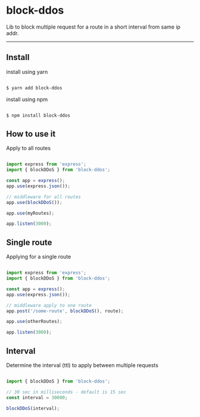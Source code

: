 # block-ddos

Lib to block multiple request for a route in a short interval from same ip addr.

---

## Install

install using yarn

```sh

$ yarn add block-ddos

```

install using npm

```sh

$ npm install block-ddos

```

## How to use it

Apply to all routes

```ts

import express from 'express';
import { blockDDoS } from 'block-ddos';

const app = express();
app.use(express.json());

// middleware for all routes
app.use(blockDDoS());

app.use(myRoutes);

app.listen(3000);

```

## Single route

Applying for a single route

```ts

import express from 'express';
import { blockDDoS } from 'block-ddos';

const app = express();
app.use(express.json());

// middleware apply to one route
app.post('/some-route', blockDDoS(), route);

app.use(otherRoutes);

app.listen(3000);

```

## Interval

Determine the interval (ttl) to apply between multiple requests

```ts

import { blockDDoS } from 'block-ddos';

// 30 sec in milliseconds - default is 15 sec
const interval = 30000;

blockDDoS(interval);

```
